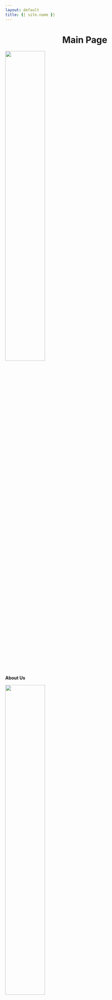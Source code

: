 ```yaml
---
layout: default
title: {{ site.name }}
---
```


<center><h1>Main Page</h1></center>

<div class="card-box">
  <div class="card">
    <img src="{{ site.baseurl }}/assets/aboutUs.svg" height="50%" width="50%"/>
    <p><strong>About Us</strong></p>
  </div>
  <div class="card">
    <img src="{{ site.baseurl }}/assets/toBeginners.svg" height="50%" width="50%"/>
    <p><strong>For Beginners</strong></p>
  </div>
  <div class="card">
    <img src="{{ site.baseurl }}/assets/competition.svg" height="50%" width="50%"/>
    <p><strong>Competition</strong></p>
  </div>
  <div class="card">
    <img src="{{ site.baseurl }}/assets/bookSharing.svg" height="50%" width="50%"/>
    <p><strong>Book Sharing</strong></p>
  </div>
  <div class="card">
    <img src="{{ site.baseurl }}/assets/notes.svg" height="50%" width="50%"/>
    <p><strong>Notes</strong></p>
  </div>
  <div class="card">
    <img src="{{ site.baseurl }}/assets/meetTA.svg" height="50%" width="50%"/>
    <p><strong>Schedule Meeting</strong></p>
  </div>
  <div class="card">
    <img src="{{ site.baseurl }}/assets/column.svg" height="50%" width="50%"/>
    <p><strong>Posts</strong></p>
  </div>

  <div class="card">
    <img src="{{ site.baseurl }}/assets/more.svg" height="50%" width="50%"/>
    <p><strong>More</strong></p>
  </div>
</div>

---

## Posts

<ul class="posts">
    {% for post in site.posts %}
      <li><span>{{ post.date | date_to_string }}</span> &raquo; <a href="{{ site.baseurl }}{{ post.url }}">{{ post.title }}</a></li>
    {% endfor %}
</ul>
